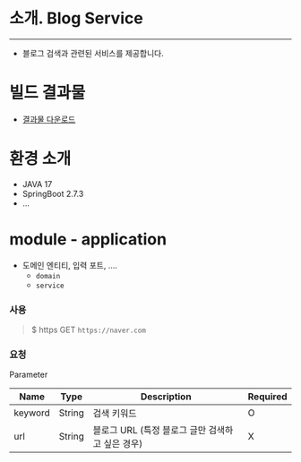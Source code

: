 # 소개. Blog Service
--------------------
- 블로그 검색과 관련된 서비스를 제공합니다.

# 빌드 결과물
- [결과물 다운로드](https://naver.com)

# 환경 소개
- JAVA 17
- SpringBoot 2.7.3
- ...

# module - application
 - 도메인 엔티티, 입력 포트, ....
   - `domain`
   - `service`

### 사용

> $ https GET `https://naver.com`


### 요청

Parameter

| Name     | Type | Description | Required |
|----------|----|----|---|
| keyword  | String | 검색 키워드 | O |
| url | String | 블로그 URL (특정 블로그 글만 검색하고 싶은 경우)| X|